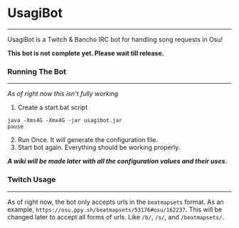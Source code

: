 # UsagiBot

---

UsagiBot is a Twitch & Bancho IRC bot for handling song requests in Osu!

**This bot is not complete yet. Please wait till release.**

### Running The Bot

---

*As of right now this isn't fully working*

1. Create a start.bat script
```
java -Xms4G -Xmx4G -jar usagibot.jar
pause
```
2. Run Once. It will generate the configuration file.
3. Start bot again. Everything should be working properly.

***A wiki will be made later with all the configuration values and their uses.***

### Twitch Usage

---

As of right now, the bot only accepts urls in the `beatmapsets` format. As an example,
`https://osu.ppy.sh/beatmapsets/53176#osu/162237`. This will be changed later to accept all forms of urls.
Like `/b/`, `/s/`, and `/beatmapsets/`. 